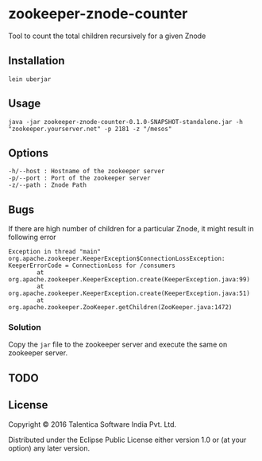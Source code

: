 # zookeeper-znode-counter

Tool to count the total children recursively for a given Znode

## Installation

```
lein uberjar
```

## Usage

```
java -jar zookeeper-znode-counter-0.1.0-SNAPSHOT-standalone.jar -h "zookeeper.yourserver.net" -p 2181 -z "/mesos"
```



## Options

```
-h/--host : Hostname of the zookeeper server
-p/--port : Port of the zookeeper server
-z/--path : Znode Path
```

## Bugs

If there are high number of children for a particular Znode, it might result in following error

```
Exception in thread "main" org.apache.zookeeper.KeeperException$ConnectionLossException: KeeperErrorCode = ConnectionLoss for /consumers
        at org.apache.zookeeper.KeeperException.create(KeeperException.java:99)
        at org.apache.zookeeper.KeeperException.create(KeeperException.java:51)
        at org.apache.zookeeper.ZooKeeper.getChildren(ZooKeeper.java:1472)
```

### Solution

Copy the `jar` file to the zookeeper server and execute the same on zookeeper server.


## TODO


## License

Copyright © 2016 Talentica Software India Pvt. Ltd.

Distributed under the Eclipse Public License either version 1.0 or (at
your option) any later version.
